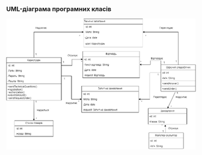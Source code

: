 ### UML-діаграма програмних класів

![img](/2-SoftwareDesign/2.5-UMLProgramClasses/UMLProgramClasses.jpg)
